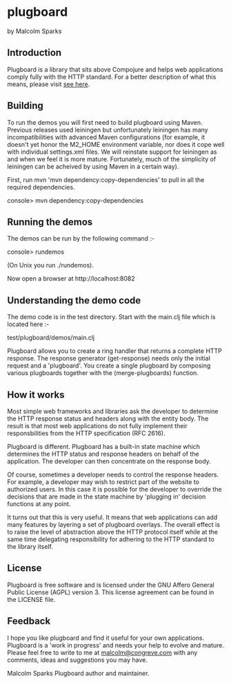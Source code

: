 # plugboard
by Malcolm Sparks

## Introduction

Plugboard is a library that sits above Compojure and helps web applications comply fully with the HTTP standard. For a better
description of what this means, please visit [see here](http://webmachine.basho.com/diagram.html).

## Building

To run the demos you will first need to build plugboard using
Maven. Previous releases used leiningen but unfortunately leiningen
has many incompatibilities with advanced Maven configurations (for
example, it doesn't yet honor the M2_HOME environment variable, nor
does it cope well with individual settings.xml files. We will
reinstate support for leiningen as and when we feel it is more
mature. Fortunately, much of the simplicity of leiningen can be
acheived by using Maven in a certain way).

First, run mvn 'mvn dependency:copy-dependencies' to pull in all the required dependencies.

console> mvn dependency:copy-dependencies

## Running the demos

The demos can be run by the following command :-

console> rundemos

(On Unix you run ./rundemos).

Now open a browser at http://localhost:8082

## Understanding the demo code

The demo code is in the test directory. Start with the main.clj file which is located here :-

test/plugboard/demos/main.clj

Plugboard allows you to create a ring handler that returns a complete HTTP response. The response generator (get-response) needs
only the initial request and a 'plugboard'. You create a single plugboard by composing various plugboards together with the
(merge-plugboards) function.

## How it works

Most simple web frameworks and libraries ask the developer to determine the HTTP response status and headers along with the entity
body. The result is that most web applications do not fully implement their responsbilities from the HTTP specification (RFC 2616).

Plugboard is different. Plugboard has a built-in state machine which determines the HTTP status and response headers on behalf of
the application. The developer can then concentrate on the response body.

Of course, sometimes a developer needs to control the response headers. For example, a developer may wish to restrict part of the
website to authorized users. In this case it is possible for the developer to override the decisions that are made in the state
machine by 'plugging in' decision functions at any point.

It turns out that this is very useful. It means that web applications can add many features by layering a set of plugboard
overlays. The overall effect is to raise the level of abstraction above the HTTP protocol itself while at the same time delegating
responsibility for adhering to the HTTP standard to the library itself.

## License

Plugboard is free software and is licensed under the GNU Affero General Public License (AGPL) version 3. This license agreement can
be found in the LICENSE file.

## Feedback

I hope you like plugboard and find it useful for your own applications. Plugboard is a 'work in progress' and needs your help to
evolve and mature. Please feel free to write to me at malcolm@congreve.com with any comments, ideas and suggestions you may have.

Malcolm Sparks
Plugboard author and maintainer.
